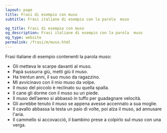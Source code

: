 ```yaml
---
layout: page
title: Frasi di esempio con muso 
subtitle: Frasi italiane di esempio con la parola  muso

og_title: Frasi di esempio con muso 
og_description: Frasi italiane di esempio con la parola  muso
og_type: website
permalink: /frasi/m/muso.html
---
```


Frasi italiane di esempio contenenti la parola muso:


- Gli metteva le scarpe davanti al muso.
- Papà sussurra giù, metti giù il muso.
- Ha trentun anni, il suo muso da ragazzino.
- Mi avvicinavo con il mio muso da volpe.
- Il muso del piccolo è reclinato su quella spalla.
- Il cane gli dorme con il muso su un piede.
- Il muso dell’aereo si abbassò in tuffo per guadagnare velocità.
- Gli avrebbe tenuto il muso se appena avesse accennato a sua moglie.
- Il cavallo abbassa la testa un paio di volte, poi alza il muso, ad annusare l'aria.
- Il cammello si accovacciò, il bambino prese a colpirlo sul muso con una verga.
